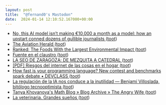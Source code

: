 ```yaml
---
layout: post
title:  "@fernand0's Mastodon"
date:  2024-01-14 12:10:52.167000+00:00
---
```

*  [No, this AI model isn’t making €10,000 a month as a model: how an upstart conned dozens of gullible journalists ](https://medium.com/@TheDebunker/no-this-ai-model-isnt-making-10-000-a-month-modelling-how-an-upstart-conned-dozens-of-gullible-a45ec78eb5d) ([toot](https://mastodon.social/@fernand0/111754231949924686))
*  [The Aviation Herald ](https://avherald.com/h?article=51354f7) ([toot](https://mastodon.social/@fernand0/111754155319452811))
*  [Ranked: The Foods With the Largest Environmental Impact ](https://www.visualcapitalist.com/ranked-foods-with-the-largest-environmental-impact) ([toot](https://mastodon.social/@fernand0/111754133549231466))
*  [Fuente en el claustro ](https://www.flickr.com/photos/fernand0/53457426529) ([toot](https://mastodon.social/@fernand0/111754111801459142))
*  [LA SEO DE ZARAGOZA: DE MEZQUITA A CATEDRAL ](https://historiaragon.com/2017/01/06/la-seo-de-zaragoza-de-mezquita-a-catedral) ([toot](https://mastodon.social/@fernand0/111753919955990446))
*  [[PDF] Riesgos del internet de las cosas en el hogar   ](https://www.aepd.es/documento/infografia-riesgos-del-internet-de-las-cosas-en-el-hogar.pdf) ([toot](https://mastodon.social/@fernand0/111753851965609112))
*  [How fast is your programming language? New contest and benchmarks spark debate • DEVCLASS ](https://devclass.com/2024/01/04/how-fast-is-your-programming-language-new-contest-and-benchmarks-spark-debate) ([toot](https://mastodon.social/@fernand0/111753662046688195))
*  [La regulación de la IA nos conduce a la inutilidad — Benjamí Villoslada, bitólogo tecnooptimista ](https://blog.benjami.cat/es/arxiu/2024/01/06/11314) ([toot](https://mastodon.social/@fernand0/111753506528212797))
*  [Tanya Khovanova's Math Blog  » Blog Archive   » The Angry Wife ](https://blog.tanyakhovanova.com/2024/01/the-angry-wife) ([toot](https://mastodon.social/@fernand0/111752020560253366))
*  [La veterinaria. Grandes sueños ](https://fotografiasenmovimiento.wordpress.com/2024/01/13/la-veterinaria-grandes-suenos) ([toot](https://mastodon.social/@fernand0/111751889216197715))
